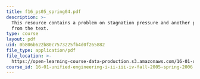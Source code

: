 ```yaml
---
title: f16_ps05_spring04.pdf
description: >-
  This resource contains a problem on stagnation pressure and another problem
  from the text.
type: course
layout: pdf
uid: 0b806b622b80c7573225fb4d0f265882
file_type: application/pdf
file_location: >-
  https://open-learning-course-data-production.s3.amazonaws.com/16-01-unified-engineering-i-ii-iii-iv-fall-2005-spring-2006/0b806b622b80c7573225fb4d0f265882_f16_ps05_spring04.pdf
course_id: 16-01-unified-engineering-i-ii-iii-iv-fall-2005-spring-2006
---
```

